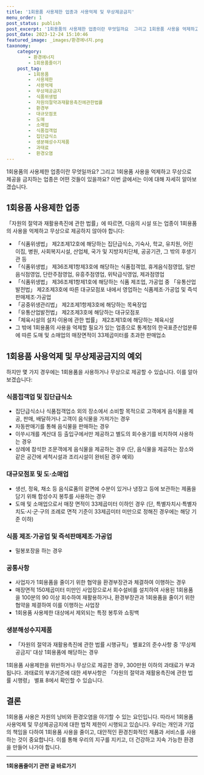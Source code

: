 ```yaml
---
title: '1회용품 사용제한 업종과 사용억제 및 무상제공금지'
menu_order: 1
post_status: publish
post_excerpt: '1회용품의 사용제한 업종이란 무엇일까요  그리고 1회용품 사용을 억제하고 무상으로 제공을 금지하는 업종은 어떤 것들이 있을까요  이번 글에서는 이에 대해 자세히 알아보겠습니다.'
post_date: 2023-12-24 15:10:46
featured_image: _images/환경에너지.png
taxonomy:
    category:
        - 환경에너지
        - 1회용품줄이기
    post_tag:
        - 1회용품
        -  사용제한
        -  사용억제
        -  무상제공금지
        -  식품위생법
        -  자원의절약과재활용촉진에관한법률
        -  환경부
        -  대규모점포
        -  도매
        -  소매업
        -  식품접객업
        -  집단급식소
        -  생분해성수지제품
        -  과태료
        -  환경오염
---
```



1회용품의 사용제한 업종이란 무엇일까요? 그리고 1회용품 사용을 억제하고 무상으로 제공을 금지하는 업종은 어떤 것들이 있을까요? 이번 글에서는 이에 대해 자세히 알아보겠습니다.

## 1회용품 사용제한 업종

「자원의 절약과 재활용촉진에 관한 법률」에 따르면, 다음의 시설 또는 업종이 1회용품의 사용을 억제하고 무상으로 제공하지 않아야 합니다:

- 「식품위생법」 제2조제12호에 해당하는 집단급식소, 기숙사, 학교, 유치원, 어린이집, 병원, 사회복지시설, 산업체, 국가 및 지방자치단체, 공공기관, 그 밖의 후생기관 등
- 「식품위생법」 제36조제1항제3호에 해당하는 식품접객업, 휴게음식점영업, 일반음식점영업, 단란주점영업, 유흥주점영업, 위탁급식영업, 제과점영업
- 「식품위생법」 제36조제1항제1호에 해당하는 식품 제조업, 가공업 중 「유통산업발전법」 제2조제3호에 따른 대규모점포 내에서 영업하는 식품제조·가공업 및 즉석판매제조·가공업
- 「공중위생관리법」 제2조제1항제3호에 해당하는 목욕장업
- 「유통산업발전법」 제2조제3호에 해당하는 대규모점포
- 「체육시설의 설치·이용에 관한 법률」 제2조제1호에 해당하는 체육시설
- 그 밖에 1회용품의 사용을 억제할 필요가 있는 업종으로 통계청의 한국표준산업분류에 따른 도매 및 소매업의 매장면적이 33제곱미터를 초과한 판매업소

## 1회용품 사용억제 및 무상제공금지의 예외

하지만 몇 가지 경우에는 1회용품을 사용하거나 무상으로 제공할 수 있습니다. 이를 알아보겠습니다:

### 식품접객업 및 집단급식소

- 집단급식소나 식품접객업소 외의 장소에서 소비할 목적으로 고객에게 음식물을 제공, 판매, 배달하거나 고객이 음식물을 가져가는 경우
- 자동판매기를 통해 음식물을 판매하는 경우
- 이쑤시개를 계산대 등 출입구에서만 제공하고 별도의 회수용기를 비치하여 사용하는 경우
- 상례에 참석한 조문객에게 음식물을 제공하는 경우 (단, 음식물을 제공하는 장소와 같은 공간에 세척시설과 조리시설이 완비된 경우 예외)

### 대규모점포 및 도·소매업

- 생선, 정육, 채소 등 음식료품의 겉면에 수분이 있거나 냉장고 등에 보관하는 제품을 담기 위해 합성수지 봉투를 사용하는 경우
- 도매 및 소매업으로서 매장 면적이 33제곱미터 이하인 경우 (단, 특별자치시·특별자치도·시·군·구의 조례로 면적 기준이 33제곱미터 미만으로 정해진 경우에는 해당 기준 이하)

### 식품 제조·가공업 및 즉석판매제조·가공업

- 밀봉포장을 하는 경우

### 공통사항

- 사업자가 1회용품을 줄이기 위한 협약을 환경부장관과 체결하여 이행하는 경우
- 매장면적 150제곱미터 미만인 사업장으로서 회수설비를 설치하여 사용된 1회용품을 100분의 90 이상 회수하여 재활용하거나, 환경부장관과 1회용품을 줄이기 위한 협약을 체결하여 이를 이행하는 사업장
- 1회용품 사용제한 대상에서 제외되는 특정 봉투와 쇼핑백

### 생분해성수지제품

- 「자원의 절약과 재활용촉진에 관한 법률 시행규칙」 별표2의 준수사항 중 '무상제공금지' 대상 1회용품에 해당하는 경우

1회용품 사용제한을 위반하거나 무상으로 제공한 경우, 300만원 이하의 과태료가 부과됩니다. 과태료의 부과기준에 대한 세부사항은 「자원의 절약과 재활용촉진에 관한 법률 시행령」 별표 8에서 확인할 수 있습니다.

## 결론

1회용품 사용은 자원의 낭비와 환경오염을 야기할 수 있는 요인입니다. 따라서 1회용품 사용억제 및 무상제공금지에 대한 법적 제한이 시행되고 있습니다. 우리는 개인과 기업의 책임을 다하여 1회용품 사용을 줄이고, 대안적인 환경친화적인 제품과 서비스를 사용하는 것이 중요합니다. 이를 통해 우리의 지구를 지키고, 더 건강하고 지속 가능한 환경을 만들어 나가야 합니다.
<!-- wp:separator -->
<hr class="wp-block-separator has-alpha-channel-opacity"/>
<!-- /wp:separator -->

<!-- wp:group {"backgroundColor":"base","layout":{"type":"constrained"}} -->
<div class="wp-block-group has-base-background-color has-background"><!-- wp:paragraph {"align":"center","fontSize":"medium"} -->
<p class="has-text-align-center has-large-font-size"><strong>1회용품줄이기 관련 글 바로가기</strong></p>
<!-- /wp:paragraph -->


<!-- wp:latest-posts
{"categories":[{"id":34963,"count":19,"description":"","link":"https://uknowlaw.com/category/1%ed%9a%8c%ec%9a%a9%ed%92%88%ec%a4%84%ec%9d%b4%ea%b8%b0/","name":"1회용품줄이기","slug":"1회용품줄이기","taxonomy":"category","parent":0,"meta":[],"_links":{"self":[{"href":"https://uknowlaw.com/wp-json/wp/v2/categories/34963"}],"collection":[{"href":"https://uknowlaw.com/wp-json/wp/v2/categories"}],"about":[{"href":"https://uknowlaw.com/wp-json/wp/v2/taxonomies/category"}],"wp:post_type":[{"href":"https://uknowlaw.com/wp-json/wp/v2/posts?categories=34963"}],"curies":[{"name":"wp","href":"https://api.w.org/{rel}","templated":true}]}}],"postsToShow":100,"excerptLength":28,"postLayout":"grid","columns":2,"featuredImageAlign":"left","featuredImageSizeSlug":"large","fontSize":"small"} /--></div>
<!-- /wp:group -->